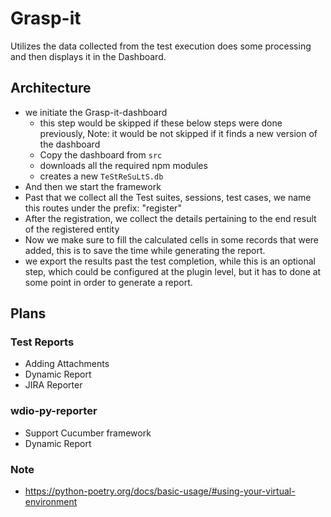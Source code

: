 # Grasp-it

Utilizes the data collected from the test execution does some processing and then displays it in the Dashboard.

## Architecture

- we initiate the Grasp-it-dashboard
  - this step would be skipped if these below steps were done previously, Note: it would be not skipped if it finds a new version of the dashboard
  - Copy the dashboard from `src`
  - downloads all the required npm modules
  - creates a new `TeStReSuLtS.db`
- And then we start the framework
- Past that we collect all the Test suites, sessions, test cases, we name this routes under the prefix: "register"
- After the registration, we collect the details pertaining to the end result of the registered entity
- Now we make sure to fill the calculated cells in some records that were added, this is to save the time while generating the report.
- we export the results past the test completion, while this is an optional step, which could be configured at the plugin level, but it has to done at some point in order to generate a report.

## Plans

### Test Reports
- Adding Attachments
- Dynamic Report
- JIRA Reporter

### wdio-py-reporter
- Support Cucumber framework
- Dynamic Report

### Note
* https://python-poetry.org/docs/basic-usage/#using-your-virtual-environment